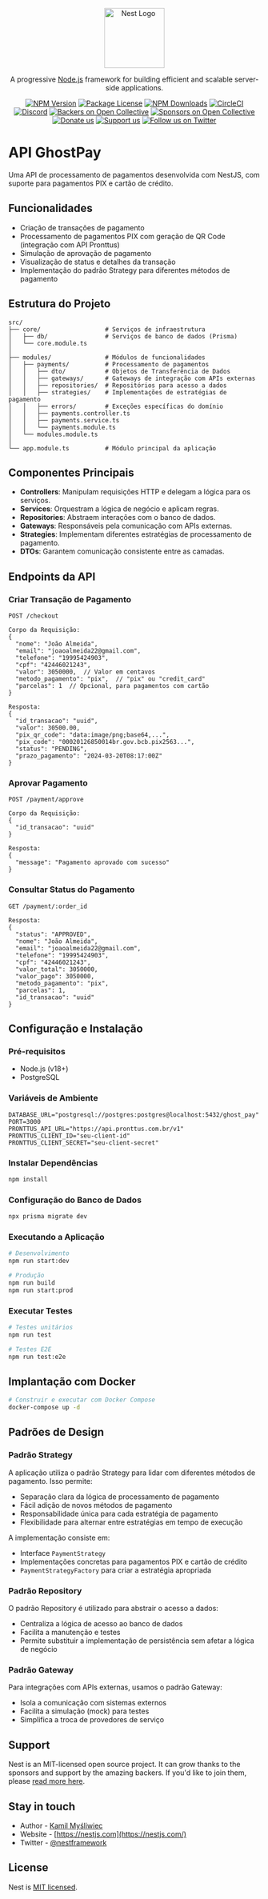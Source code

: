 <p align="center">
  <a href="http://nestjs.com/" target="blank"><img src="https://nestjs.com/img/logo-small.svg" width="120" alt="Nest Logo" /></a>
</p>

[circleci-image]: https://img.shields.io/circleci/build/github/nestjs/nest/master?token=abc123def456
[circleci-url]: https://circleci.com/gh/nestjs/nest

  <p align="center">A progressive <a href="http://nodejs.org" target="_blank">Node.js</a> framework for building efficient and scalable server-side applications.</p>
    <p align="center">
<a href="https://www.npmjs.com/~nestjscore" target="_blank"><img src="https://img.shields.io/npm/v/@nestjs/core.svg" alt="NPM Version" /></a>
<a href="https://www.npmjs.com/~nestjscore" target="_blank"><img src="https://img.shields.io/npm/l/@nestjs/core.svg" alt="Package License" /></a>
<a href="https://www.npmjs.com/~nestjscore" target="_blank"><img src="https://img.shields.io/npm/dm/@nestjs/common.svg" alt="NPM Downloads" /></a>
<a href="https://circleci.com/gh/nestjs/nest" target="_blank"><img src="https://img.shields.io/circleci/build/github/nestjs/nest/master" alt="CircleCI" /></a>
<a href="https://discord.gg/G7Qnnhy" target="_blank"><img src="https://img.shields.io/badge/discord-online-brightgreen.svg" alt="Discord"/></a>
<a href="https://opencollective.com/nest#backer" target="_blank"><img src="https://opencollective.com/nest/backers/badge.svg" alt="Backers on Open Collective" /></a>
<a href="https://opencollective.com/nest#sponsor" target="_blank"><img src="https://opencollective.com/nest/sponsors/badge.svg" alt="Sponsors on Open Collective" /></a>
  <a href="https://paypal.me/kamilmysliwiec" target="_blank"><img src="https://img.shields.io/badge/Donate-PayPal-ff3f59.svg" alt="Donate us"/></a>
    <a href="https://opencollective.com/nest#sponsor"  target="_blank"><img src="https://img.shields.io/badge/Support%20us-Open%20Collective-41B883.svg" alt="Support us"></a>
  <a href="https://twitter.com/nestframework" target="_blank"><img src="https://img.shields.io/twitter/follow/nestframework.svg?style=social&label=Follow" alt="Follow us on Twitter"></a>
</p>
  <!--[![Backers on Open Collective](https://opencollective.com/nest/backers/badge.svg)](https://opencollective.com/nest#backer)
  [![Sponsors on Open Collective](https://opencollective.com/nest/sponsors/badge.svg)](https://opencollective.com/nest#sponsor)-->

# API GhostPay

Uma API de processamento de pagamentos desenvolvida com NestJS, com suporte para pagamentos PIX e cartão de crédito.

## Funcionalidades

- Criação de transações de pagamento
- Processamento de pagamentos PIX com geração de QR Code (integração com API Pronttus)
- Simulação de aprovação de pagamento
- Visualização de status e detalhes da transação
- Implementação do padrão Strategy para diferentes métodos de pagamento

## Estrutura do Projeto

```
src/
├── core/                  # Serviços de infraestrutura
│   ├── db/                # Serviços de banco de dados (Prisma)
│   └── core.module.ts
│
├── modules/               # Módulos de funcionalidades
│   ├── payments/          # Processamento de pagamentos
│   │   ├── dto/           # Objetos de Transferência de Dados
│   │   ├── gateways/      # Gateways de integração com APIs externas
│   │   ├── repositories/  # Repositórios para acesso a dados
│   │   ├── strategies/    # Implementações de estratégias de pagamento
│   │   ├── errors/        # Exceções específicas do domínio
│   │   ├── payments.controller.ts
│   │   ├── payments.service.ts
│   │   └── payments.module.ts
│   └── modules.module.ts
│
└── app.module.ts          # Módulo principal da aplicação
```

## Componentes Principais

- **Controllers**: Manipulam requisições HTTP e delegam a lógica para os serviços.
- **Services**: Orquestram a lógica de negócio e aplicam regras.
- **Repositories**: Abstraem interações com o banco de dados.
- **Gateways**: Responsáveis pela comunicação com APIs externas.
- **Strategies**: Implementam diferentes estratégias de processamento de pagamento.
- **DTOs**: Garantem comunicação consistente entre as camadas.

## Endpoints da API

### Criar Transação de Pagamento

```
POST /checkout

Corpo da Requisição:
{
  "nome": "João Almeida",
  "email": "joaoalmeida22@gmail.com",
  "telefone": "19995424903",
  "cpf": "42446021243",
  "valor": 3050000,  // Valor em centavos
  "metodo_pagamento": "pix",  // "pix" ou "credit_card"
  "parcelas": 1  // Opcional, para pagamentos com cartão
}

Resposta:
{
  "id_transacao": "uuid",
  "valor": 30500.00,
  "pix_qr_code": "data:image/png;base64,...",
  "pix_code": "00020126850014br.gov.bcb.pix2563...",
  "status": "PENDING",
  "prazo_pagamento": "2024-03-20T08:17:00Z"
}
```

### Aprovar Pagamento

```
POST /payment/approve

Corpo da Requisição:
{
  "id_transacao": "uuid"
}

Resposta:
{
  "message": "Pagamento aprovado com sucesso"
}
```

### Consultar Status do Pagamento

```
GET /payment/:order_id

Resposta:
{
  "status": "APPROVED",
  "nome": "João Almeida",
  "email": "joaoalmeida22@gmail.com",
  "telefone": "19995424903",
  "cpf": "42446021243",
  "valor_total": 3050000,
  "valor_pago": 3050000,
  "metodo_pagamento": "pix",
  "parcelas": 1,
  "id_transacao": "uuid"
}
```

## Configuração e Instalação

### Pré-requisitos

- Node.js (v18+)
- PostgreSQL

### Variáveis de Ambiente

```
DATABASE_URL="postgresql://postgres:postgres@localhost:5432/ghost_pay"
PORT=3000
PRONTTUS_API_URL="https://api.pronttus.com.br/v1"
PRONTTUS_CLIENT_ID="seu-client-id"
PRONTTUS_CLIENT_SECRET="seu-client-secret"
```

### Instalar Dependências

```bash
npm install
```

### Configuração do Banco de Dados

```bash
npx prisma migrate dev
```

### Executando a Aplicação

```bash
# Desenvolvimento
npm run start:dev

# Produção
npm run build
npm run start:prod
```

### Executar Testes

```bash
# Testes unitários
npm run test

# Testes E2E
npm run test:e2e
```

## Implantação com Docker

```bash
# Construir e executar com Docker Compose
docker-compose up -d
```

## Padrões de Design

### Padrão Strategy

A aplicação utiliza o padrão Strategy para lidar com diferentes métodos de pagamento. Isso permite:

- Separação clara da lógica de processamento de pagamento
- Fácil adição de novos métodos de pagamento
- Responsabilidade única para cada estratégia de pagamento
- Flexibilidade para alternar entre estratégias em tempo de execução

A implementação consiste em:

- Interface `PaymentStrategy`
- Implementações concretas para pagamentos PIX e cartão de crédito
- `PaymentStrategyFactory` para criar a estratégia apropriada

### Padrão Repository

O padrão Repository é utilizado para abstrair o acesso a dados:

- Centraliza a lógica de acesso ao banco de dados
- Facilita a manutenção e testes
- Permite substituir a implementação de persistência sem afetar a lógica de negócio

### Padrão Gateway

Para integrações com APIs externas, usamos o padrão Gateway:

- Isola a comunicação com sistemas externos
- Facilita a simulação (mock) para testes
- Simplifica a troca de provedores de serviço

## Support

Nest is an MIT-licensed open source project. It can grow thanks to the sponsors and support by the amazing backers. If you'd like to join them, please [read more here](https://docs.nestjs.com/support).

## Stay in touch

- Author - [Kamil Myśliwiec](https://twitter.com/kammysliwiec)
- Website - [https://nestjs.com](https://nestjs.com/)
- Twitter - [@nestframework](https://twitter.com/nestframework)

## License

Nest is [MIT licensed](https://github.com/nestjs/nest/blob/master/LICENSE).
